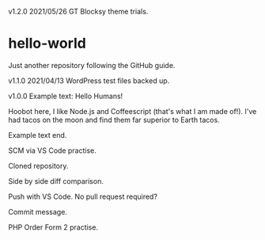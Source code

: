v1.2.0 2021/05/26
GT Blocksy theme trials.

# hello-world
Just another repository following the GitHub guide.

v1.1.0 2021/04/13
WordPress test files backed up.

v1.0.0
Example text: 
Hello Humans!

Hoobot here, I like Node.js and Coffeescript (that's what I am made of!).
I've had tacos on the moon and find them far superior to Earth tacos.

Example text end. 

SCM via VS Code practise.

Cloned repository. 

Side by side diff comparison. 

Push with VS Code. 
No pull request required? 

Commit message.

PHP Order Form 2 practise.
